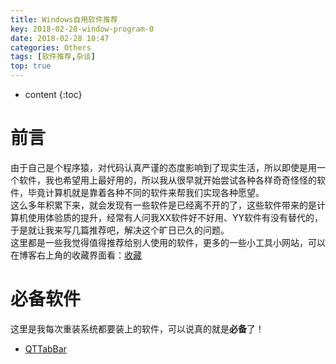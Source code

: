 ```yaml
---
title: Windows自用软件推荐
key: 2018-02-28-window-program-0
date: 2018-02-28 10:47
categories: Others
tags: [软件推荐,杂谈]
top: true
---
```


* content
{:toc}

# 前言
由于自己是个程序猿，对代码认真严谨的态度影响到了现实生活，所以即使是用一个软件，我也希望用上最好用的，所以我从很早就开始尝试各种各样奇奇怪怪的软件，毕竟计算机就是靠着各种不同的软件来帮我们实现各种愿望。  
这么多年积累下来，就会发现有一些软件是已经离不开的了，这些软件带来的是计算机使用体验质的提升，经常有人问我XX软件好不好用、YY软件有没有替代的，于是就让我来写几篇推荐吧，解决这个旷日已久的问题。  
这里都是一些我觉得值得推荐给别人使用的软件，更多的一些小工具小网站，可以在博客右上角的收藏界面看：[收藏](http://lanyuanxiaoyao.com/tools/)

# 必备软件
这里是我每次重装系统都要装上的软件，可以说真的就是**必备**了！

- [QTTabBar](http://lanyuanxiaoyao.com/2018/03/01/windows-program/)
